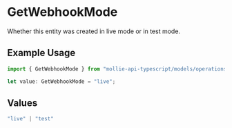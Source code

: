 # GetWebhookMode

Whether this entity was created in live mode or in test mode.

## Example Usage

```typescript
import { GetWebhookMode } from "mollie-api-typescript/models/operations";

let value: GetWebhookMode = "live";
```

## Values

```typescript
"live" | "test"
```